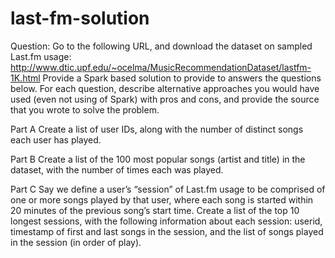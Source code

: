 # last-fm-solution
Question:
Go to the following URL, and download the dataset on sampled Last.fm usage: 
http://www.dtic.upf.edu/~ocelma/MusicRecommendationDataset/lastfm-1K.html 
Provide a Spark based solution to provide to answers the questions below. For each question, describe alternative approaches you would have used (even not using of Spark) with pros and cons, and provide the source that you wrote to solve the problem.

Part A 
Create a list of user IDs, along with the number of distinct songs each user has played. 

Part B 
Create a list of the 100 most popular songs (artist and title) in the dataset, with the number of times 
each was played. 

Part C 
Say we define a user’s “session” of Last.fm usage to be comprised of one or more songs played by that  user, where each song is started within 20 minutes of the previous song’s start time. 
Create a list of the top 10 longest sessions, with the following information about each session: userid, timestamp of first and last songs in the session, and the list of songs played in the session (in order of play).

